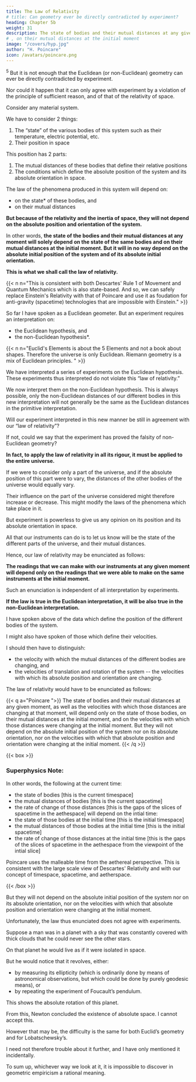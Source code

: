 ```yaml
---
title: The Law of Relativity
# title: Can geometry ever be directly contradicted by experiment? 
heading: Chapter 5b
weight: 31
description: The state of bodies and their mutual distances at any given moment, as well as the velocities with which those distances are changing at that moment, will depend only on the state of those bodies
# , on their mutual distances at the initial moment
image: "/covers/hyp.jpg"
author: "H. Poincare"
icon: /avatars/poincare.png
---
```



<sup>5</sup>  But it is not enough that the Euclidean (or non-Euclidean) geometry can ever be directly contradicted by experiment. 

Nor could it happen that it can only agree with experiment by a violation of the principle of sufficient reason, and of that of the relativity of space. 

Consider any material system.

We have to consider 2 things:

1. The “state” of the various bodies of this system such as their temperature, electric potential, etc.
2. Their position in space

This position has 2 parts:

1. The mutual distances of these bodies that define their relative positions
2. The conditions which define the absolute position of the system and its absolute orientation in space. 

The law of the phenomena produced in this system will depend on:
- on the state* of these bodies, and
- on their mutual distances

**But because of the relativity and the inertia of space, they will not depend on the absolute position and orientation of the system.** 

In other words, **the state of the bodies and their mutual distances at any moment will solely depend on the state of the same bodies and on their mutual distances at the initial moment. But it will in no way depend on the absolute initial position of the system and of its absolute initial orientation.** 

**This is what we shall call the law of relativity.**

{{< n n="This is consistent with both Descartes' Rule 1 of Movement and Quantum Mechanics which is also state-based. And so, we can safely replace Einstein's Relativity with that of Poincare and use it as foudation for anti-gravity (spacetime) technologies that are impossible with Einstein." >}}


So far I have spoken as a Euclidean geometer. But an experiment requires an interpretation on:
- the Euclidean hypothesis, and
- the non-Euclidean hypothesis*.

{{< n n="Euclid's Elements is about the 5 Elements and not a book about shapes. Therefore the universe is only Euclidean. Riemann geometry is a mix of Euclidean principles. " >}}


We have interpreted a series of experiments on the Euclidean hypothesis. These experiments thus interpreted do not violate this “law of relativity.” 

We now interpret them on the non-Euclidean hypothesis. This is always possible, only the non-Euclidean distances of our different bodies in this new interpretation will not generally
be the same as the Euclidean distances in the primitive interpretation. 

Will our experiment interpreted in this new manner be still in agreement with our “law of relativity”? 

If not, could we say that the experiment has proved the falsity of non-Euclidean geometry? 

<!-- It is easy
to see that this is an idle fear.  -->

**In fact, to apply the law of relativity in all its rigour, it must be applied to the entire universe.**

If we were to consider only a part of the universe, and if the absolute position of this part were to vary, the distances of the other bodies of the universe would equally vary.

Their influence on the part of the universe considered might therefore increase or decrease. This might modify the laws of the phenomena which take place in it. 

<!-- But if our system is the entire experiment and geometry.

universe, -->

But experiment is powerless to give us any opinion on its position and its absolute orientation in space. 

All that our instruments can do is to let us know will be the state of the different parts of the universe, and their mutual distances.

Hence, our law of relativity may be enunciated as follows:

**The readings that we can make with our instruments at any given moment will depend only on the readings that we were able to make on the same instruments at the initial moment.**

Such an enunciation is independent of all interpretation by experiments. 

**If the law is true in the Euclidean interpretation, it will be also true in the non-Euclidean interpretation.**

I have spoken above of the data which define the position of the different bodies of the system. 

I might also have spoken of those which define their velocities. 

I should then have to distinguish:
- the velocity with which the mutual distances of the different bodies are changing, and
- the velocities of translation and rotation of the system -- the velocities with which its absolute position and orientation are changing. 

The law of relativity would have to be enunciated as follows:

{{< q a="Poincare ">}}
The state of bodies and their mutual distances at any given moment, as well as the velocities with which those distances are changing at that moment, will depend only on the state of those bodies, on their mutual distances at the initial moment, and on the velocities with which those distances were changing at the initial moment. But they will not depend on the absolute initial position of the system nor on its absolute orientation, nor on the velocities with which that absolute position and orientation were changing at the initial moment.
{{< /q >}}


{{< box >}}

### Superphysics Note:

In other words, the following at the current time:
- the state of bodies [this is the current timespace]
- the mutual distances of bodies [this is the current spacetime]
- the rate of change of those distances [this is the gaps of the slices of spacetime in the aethespace]
will depend on the intial time:
- the state of those bodies  at the initial time [this is the initial timespace]
- the mutual distances of those bodies at the initial time [this is the initial spacetime]
- the rate of change of those distances at the initial time [this is the gaps of the slices of spacetime in the aethespace from the viewpoint of the intial slice]

Poincare uses the malleable time from the aethereal perspective. This is consistent with the large scale view of Descartes' Relativity and with our concept of timespace, spacetime, and aetherspace. 

{{< /box >}}


But they will not depend on the absolute initial position of the system nor on its absolute orientation, nor on the velocities with which that absolute position and orientation were changing at the initial moment.


Unfortunately, the law thus enunciated does not agree with experiments.

<!-- —at least, as they are ordinarily interpreted.  -->

Suppose a man was in a planet with a sky that was constantly covered with thick clouds that he could never see the other stars. 

On that planet he would live as if it were isolated in space. 

But he would notice that it revolves, either:
- by measuring its ellipticity (which is ordinarily done by means of astronomical observations, but which could be done by purely geodesic means), or 
- by repeating the experiment of Foucault’s pendulum.

This shows the absolute rotation of this planet. 

 <!-- might be clearly shown in this way. Now, here is a fact which shocks the philosopher, but which the physicist is compelled to accept. We know that from this fact  -->

From this, Newton concluded the existence of absolute space. I cannot accept this.

 <!-- way of looking at it.  -->

<!-- I shall explain why in Part 3, but for the moment it is not my intention to discuss this difficulty. I
must therefore resign myself, in the enunciation of the law
of relativity, to including velocities of every kind among
the data which define the state of the bodies. --> 

However that may be, the difficulty is the same for both Euclid’s geometry and for Lobatschewsky’s. 

I need not therefore trouble about it further, and I have only mentioned it incidentally. 

To sum up, whichever way we look at it, it is impossible to discover in geometric empiricism a rational meaning.

